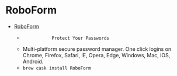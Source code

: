 # RoboForm
- [RoboForm](https://www.roboform.com/)
  -                Protect Your Passwords            
  - Multi-platform secure password manager. One click logins on Chrome, Firefox, Safari, IE, Opera, Edge, Windows, Mac, iOS, Android.
  - `brew cask install RoboForm`
